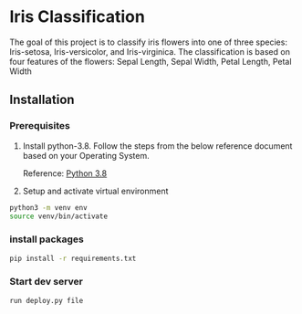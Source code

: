 # Iris Classification

The goal of this project is to classify iris flowers into one of three species: Iris-setosa, Iris-versicolor, and Iris-virginica. The classification is based on four features of the flowers: Sepal Length, Sepal Width, Petal Length, Petal Width

## Installation

### Prerequisites

1. Install python-3.8. Follow the steps from the below reference document based on your Operating System.

   Reference: [Python 3.8](https://docs.python-guide.org/starting/installation/)

2. Setup and activate virtual environment

```bash
python3 -m venv env
source venv/bin/activate
```

### install packages

```bash
pip install -r requirements.txt
```

### Start dev server

```bash
run deploy.py file
```
